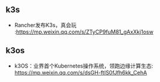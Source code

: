 ## k3s

* Rancher发布K3s，真会玩 :https://mp.weixin.qq.com/s/ZTyCP9fuM81_gAxXkj1osw  


## k3os

* k3OS：业界首个Kubernetes操作系统，领跑边缘计算生态: https://mp.weixin.qq.com/s/dsGH-ftIS0fJfh6kk_CehA